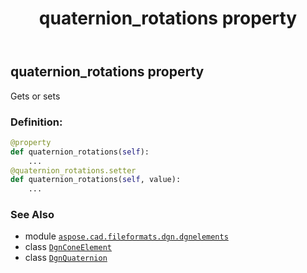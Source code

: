 ﻿---
title: quaternion_rotations property
second_title: Aspose.CAD for Python via .NET API References
description: 
type: docs
weight: 90
url: /python-net/aspose.cad.fileformats.dgn.dgnelements/dgnconeelement/quaternion_rotations/
is_root: false
---

## quaternion_rotations property


Gets or sets
### Definition:
```python
@property
def quaternion_rotations(self):
    ...
@quaternion_rotations.setter
def quaternion_rotations(self, value):
    ...
```

### See Also
* module [`aspose.cad.fileformats.dgn.dgnelements`](../../)
* class [`DgnConeElement`](/cad/python-net/aspose.cad.fileformats.dgn.dgnelements/dgnconeelement)
* class [`DgnQuaternion`](/cad/python-net/aspose.cad.fileformats.dgn.dgntransform/dgnquaternion)
